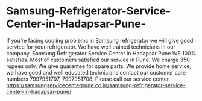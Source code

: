 # Samsung-Refrigerator-Service-Center-in-Hadapsar-Pune-
If you’re facing cooling problems in Samsung refrigerator we will give good service for your refrigerator. We have well trained technicians in our company. Samsung Refrigerator Service Center in Hadapsar Pune.WE 100% satisfies. Most of customers satisfied our service in Pune. We charge 350 rupees only. We give guarantee for spare parts. We provide home service; we have good and well educated technicians contact our customer care numbers 7997951707, 7997951708. Please call our service center. https://samsungservicecenterpune.co.in/samsung-refrigerator-service-center-in-hadapsar-pune/
